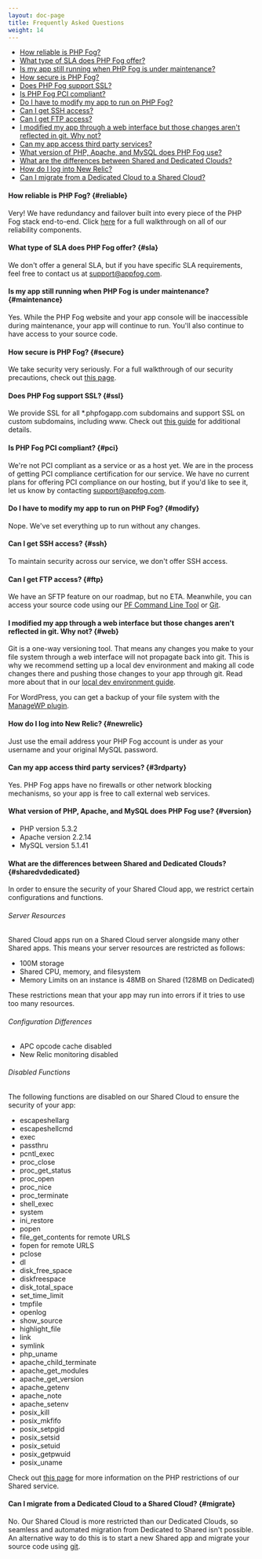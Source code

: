```yaml
---
layout: doc-page
title: Frequently Asked Questions
weight: 14
---
```


* [How reliable is PHP Fog?](#reliable)
* [What type of SLA does PHP Fog offer?](#sla)
* [Is my app still running when PHP Fog is under maintenance?](#maintenance)
* [How secure is PHP Fog?](#secure)
* [Does PHP Fog support SSL?](#ssl)
* [Is PHP Fog PCI compliant? ](#pci)
* [Do I have to modify my app to run on PHP Fog?](#modify)
* [Can I get SSH access?](#ssh)
* [Can I get FTP access?](#ftp)
* [I modified my app through a web interface but those changes aren't reflected in git. Why not?](#web)
* [Can my app access third party services?](#3rdparty)
* [What version of PHP, Apache, and MySQL does PHP Fog use?](#version)
* [What are the differences between Shared and Dedicated Clouds?](#sharedvdedicated)
* [How do I log into New Relic? ](#newrelic)
* [Can I migrate from a Dedicated Cloud to a Shared Cloud?](#migrate)

#### How reliable is PHP Fog? {#reliable}

Very! We have redundancy and failover built into every piece of the PHP Fog stack end-to-end. Click [here](/reliability) for a full walkthrough on all of our reliability components.

#### What type of SLA does PHP Fog offer? {#sla}

We don't offer a general SLA, but if you have specific SLA requirements, feel free to contact us at [support@appfog.com](mailto:support@appfog.com). 

#### Is my app still running when PHP Fog is under maintenance? {#maintenance}

Yes. While the PHP Fog website and your app console will be inaccessible during maintenance, your app will continue to run. You'll also continue to have access to your source code. 

#### How secure is PHP Fog? {#secure}

We take security very seriously. For a full walkthrough of our security precautions, check out [this page](/security).

#### Does PHP Fog support SSL? {#ssl}

We provide SSL for all *.phpfogapp.com subdomains and support SSL on custom subdomains, including www. Check out [this guide](/customize/ssl) for additional details.

#### Is PHP Fog PCI compliant? {#pci}

We're not PCI compliant as a service or as a host yet. We are in the process of getting PCI compliance certification for our service. We have no current plans for offering PCI compliance on our hosting, but if you'd like to see it, let us know by contacting [support@appfog.com](mailto:support@appfog.com).

#### Do I have to modify my app to run on PHP Fog? {#modify}

Nope. We've set everything up to run without any changes.

#### Can I get SSH access? {#ssh}

To maintain security across our service, we don't offer SSH access. 

#### Can I get FTP access? {#ftp}

We have an SFTP feature on our roadmap, but no ETA. Meanwhile, you can access your source code using our [PF Command Line Tool](/getting-started/pf-command-line-tool) or [Git](/getting-started/git).

#### I modified my app through a web interface but those changes aren't reflected in git. Why not? {#web}

Git is a one-way versioning tool. That means any changes you make to your file system through a web interface will not propagate back into git. This is why we recommend setting up a local dev environment and making all code changes there and pushing those changes to your app through git. Read more about that in our [local dev environment guide](/getting-started/local-dev).

For WordPress, you can get a backup of your file system with the [ManageWP plugin](http://managewp.com/).

#### How do I log into New Relic? {#newrelic}

Just use the email address your PHP Fog account is under as your username and your original MySQL password. 

#### Can my app access third party services? {#3rdparty}

Yes. PHP Fog apps have no firewalls or other network blocking mechanisms, so your app is free to call external web services.

#### What version of PHP, Apache, and MySQL does PHP Fog use? {#version}

* PHP version 5.3.2
* Apache version 2.2.14
* MySQL version 5.1.41

#### What are the differences between Shared and Dedicated Clouds? {#sharedvdedicated}

In order to ensure the security of your Shared Cloud app, we restrict certain configurations and functions.

###### Server Resources

Shared Cloud apps run on a Shared Cloud server alongside many other Shared apps. This means your server resources are restricted as follows:

* 100M storage
* Shared CPU, memory, and filesystem
* Memory Limits on an instance is 48MB on Shared (128MB on Dedicated)

These restrictions mean that your app may run into errors if it tries to use too many resources.

###### Configuration Differences

* APC opcode cache disabled
* New Relic monitoring disabled

###### Disabled Functions

The following functions are disabled on our Shared Cloud to ensure the security of your app:

* escapeshellarg
* escapeshellcmd
* exec
* passthru
* pcntl_exec
* proc_close
* proc_get_status
* proc_open
* proc_nice
* proc_terminate
* shell_exec
* system
* ini_restore
* popen
* file_get_contents for remote URLS
* fopen for remote URLS
* pclose
* dl
* disk_free_space
* diskfreespace
* disk_total_space
* set_time_limit
* tmpfile
* openlog
* show_source
* highlight_file
* link
* symlink
* php_uname
* apache_child_terminate
* apache_get_modules
* apache_get_version
* apache_getenv
* apache_note
* apache_setenv
* posix_kill
* posix_mkfifo
* posix_setpgid
* posix_setsid
* posix_setuid
* posix_getpwuid
* posix_uname

Check out [this page](http://limits.phpfogapp.com/) for more information on the PHP restrictions of our Shared service. 

#### Can I migrate from a Dedicated Cloud to a Shared Cloud? {#migrate}

No. Our Shared Cloud is more restricted than our Dedicated Clouds, so seamless and automated migration from Dedicated to Shared isn't possible. An alternative way to do this is to start a new Shared app and migrate your source code using [git](/getting-started/git).
